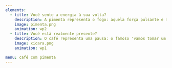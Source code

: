 ```yaml
---
elements:
  - title: Você sente a energia à sua volta?
    description: A pimenta representa o fogo: aquela força pulsante e magnética que traz todos à sua volta. E para nós, significa o elemento conector entre o café, as pessoas e o momento.
    image: pimenta.png
    animation: wp2
  - title: Você está realmente presente?
    description: O café representa uma pausa: o famoso 'vamos tomar um cafézinho?' E para nós, significa o intervalo e o encontro entre palestras, cursos e eventos. Um momento de reunir e estar.
    image: xicara.png
    animation: wp1

menu: café com pimenta
---
```

